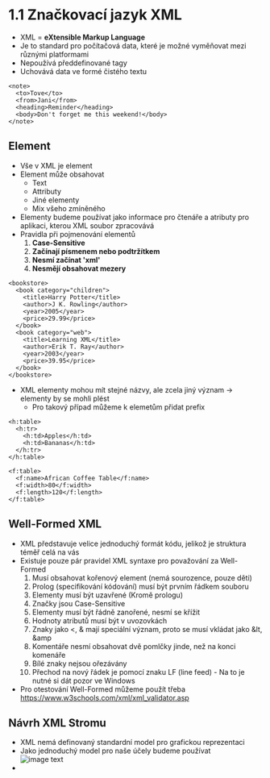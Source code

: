 # 1.1 Značkovací jazyk XML 
- XML = <b>eXtensible Markup Language</b>
- Je to standard pro počítačová data, které je možné vyměňovat mezi různými platformami
- Nepoužívá předdefinované tagy
- Uchovává data ve formé čistého textu
````
<note>
  <to>Tove</to>
  <from>Jani</from>
  <heading>Reminder</heading>
  <body>Don't forget me this weekend!</body>
</note>
````
## Element
- Vše v XML je element
- Element může obsahovat
  - Text
  - Attributy
  - Jiné elementy
  - Mix všeho zmíněného
- Elementy budeme používat jako informace pro čtenáře a atributy pro aplikaci, kterou XML soubor zpracovává
- Pravidla při pojmenování elementů
    1) <b>Case-Sensitive</b>
    2) <b>Začínají písmenem nebo podtržítkem</b>
    3) <b>Nesmí začínat 'xml'</b>
    4) <b>Nesmějí obsahovat mezery</b>
````
<bookstore>
  <book category="children">
    <title>Harry Potter</title>
    <author>J K. Rowling</author>
    <year>2005</year>
    <price>29.99</price>
  </book>
  <book category="web">
    <title>Learning XML</title>
    <author>Erik T. Ray</author>
    <year>2003</year>
    <price>39.95</price>
  </book>
</bookstore>
````
- XML elementy mohou mít stejné názvy, ale zcela jiný význam -> elementy by se mohli plést
  - Pro takový případ můžeme k elemetům přidat prefix
````
<h:table>
  <h:tr>
    <h:td>Apples</h:td>
    <h:td>Bananas</h:td>
  </h:tr>
</h:table>

<f:table>
  <f:name>African Coffee Table</f:name>
  <f:width>80</f:width>
  <f:length>120</f:length>
</f:table>
````
## Well-Formed XML
- XML představuje velice jednoduchý formát kódu, jelikož je struktura téměř celá na vás
- Existuje pouze pár pravidel XML syntaxe pro považování za Well-Formed
  1) Musí obsahovat kořenový element (nemá sourozence, pouze děti)
  2) Prolog (specifikování kódování) musí být prvním řádkem souboru
  3) Elementy musí být uzavřené (Kromě prologu)
  4) Značky jsou Case-Sensitive
  5) Elementy musí být řádně zanořené, nesmí se křížit
  6) Hodnoty atributů musí být v uvozovkách
  7) Znaky jako <, & mají speciální význam, proto se musí vkládat jako &lt, &amp
  8) Komentáře <!-- ... --> nesmí obsahovat dvě pomlčky jinde, než na konci komenáře
  9) Bílé znaky nejsou ořezávány
  10) Přechod na nový řádek je pomocí znaku LF (line feed) - Na to je nutné si dát pozor ve Windows
- Pro otestování Well-Formed můžeme použít třeba https://www.w3schools.com/xml/xml_validator.asp
## Návrh XML Stromu
- XML nemá definovaný standardní model pro grafickou reprezentaci
- Jako jednoduchý model pro naše účely budeme používat <br>
![image text]([https://cloud.githubusercontent.com/assets/711743/25648417/57cd2c0c-2fe9-11e7-8753-b60ea2656faf.png](https://github.com/ulricht01/PRI/blob/main/XML%20Tree.png)https://github.com/ulricht01/PRI/blob/main/XML%20Tree.png)
- 
